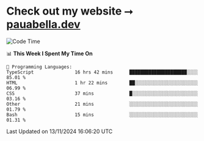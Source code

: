 # Check out my website ⭢ [pauabella.dev](https://pauabella.dev)

<!--START_SECTION:waka-->
![Code Time](http://img.shields.io/badge/Code%20Time-3%2C876%20hrs%2043%20mins-blue)

📊 **This Week I Spent My Time On** 

```text
💬 Programming Languages: 
TypeScript               16 hrs 42 mins      █████████████████████░░░░   85.01 % 
HTML                     1 hr 22 mins        ██░░░░░░░░░░░░░░░░░░░░░░░   06.99 % 
CSS                      37 mins             █░░░░░░░░░░░░░░░░░░░░░░░░   03.16 % 
Other                    21 mins             ░░░░░░░░░░░░░░░░░░░░░░░░░   01.79 % 
Bash                     15 mins             ░░░░░░░░░░░░░░░░░░░░░░░░░   01.31 % 
```


 Last Updated on 13/11/2024 16:06:20 UTC
<!--END_SECTION:waka-->
